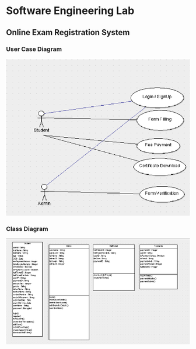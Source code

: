 # Software Engineering Lab



## Online Exam Registration System

### User Case Diagram

![Alt text](https://github.com/nickthelegend/SOFTWARE_ENGINEERING_LAB/blob/main/photos/OERuserCase.png)




### Class Diagram
![Alt text](https://github.com/nickthelegend/SOFTWARE_ENGINEERING_LAB/blob/main/photos/OERClassDiagram.png)


